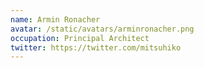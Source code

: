 ```yaml
---
name: Armin Ronacher
avatar: /static/avatars/arminronacher.png
occupation: Principal Architect
twitter: https://twitter.com/mitsuhiko
---
```

